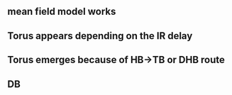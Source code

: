 ## mean field model works
## Torus appears depending on the IR delay

## Torus emerges because of HB->TB or DHB route

## DB
